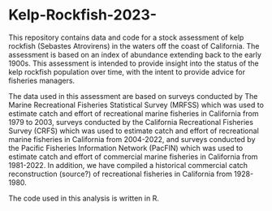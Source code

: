 # Kelp-Rockfish-2023-
This repository contains data and code for a stock assessment of kelp rockfish (Sebastes Atrovirens) in the waters off the coast of California. 
The assessment is based on an index of abundance extending back to the early 1900s.
This assessment is intended to provide insight into the status of the kelp rockfish population over time, with the intent to provide advice for fisheries managers.

The data used in this assessment are based on surveys conducted by The Marine Recreational Fisheries Statistical Survey (MRFSS) which was used to estimate catch 
and effort of recreational marine fisheries in California from 1979 to 2003, surveys conducted by the California Recreational Fisheries Survey (CRFS) which was 
used to estimate catch and effort of recreational marine fisheries in California from 2004-2022, and surveys conducted by the Pacific Fisheries Information Network (PacFIN) 
which was used to estimate catch and effort of commercial marine fisheries in California from 1981-2022. In addition, we have compiled a historical commercial catch 
reconstruction (source?) of recreational fisheries in California from 1928-1980. 

The code used in this analysis is written in R. 


